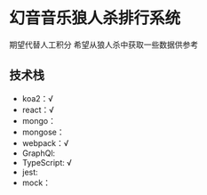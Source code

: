 # 幻音音乐狼人杀排行系统
期望代替人工积分
希望从狼人杀中获取一些数据供参考

## 技术栈
* koa2：√
* react：√
* mongo：
* mongose：
* webpack：√
* GraphQl: 
* TypeScript: √ 
* jest:
* mock：